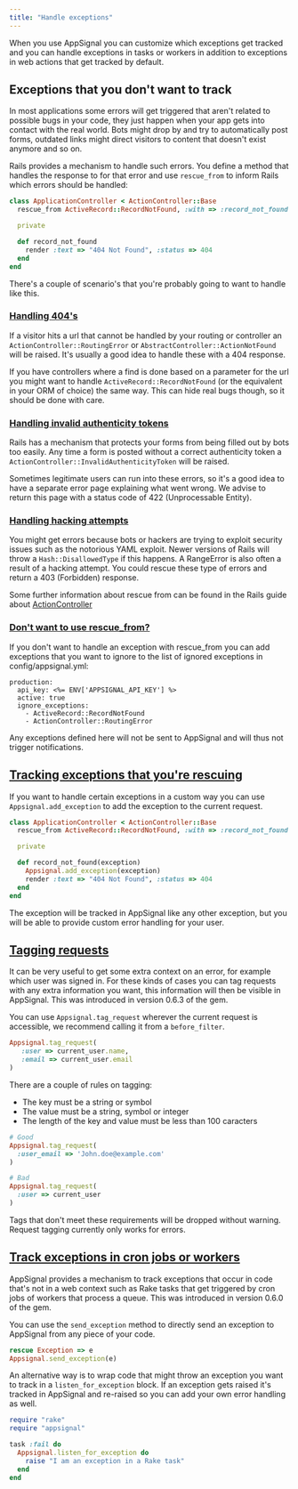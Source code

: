 ```yaml
---
title: "Handle exceptions"
---
```


When you use AppSignal you can customize which exceptions get tracked and
you can handle exceptions in tasks or workers in addition to exceptions
in web actions that get tracked by default.

## Exceptions that you don't want to track

In most applications some errors will get triggered that aren't related
to possible bugs in your code, they just happen when your app gets into
contact with the real world. Bots might drop by and try to automatically
post forms, outdated links might direct visitors to content that doesn't
exist anymore and so on.

Rails provides a mechanism to handle such errors. You define a method
that handles the response to for that error and use `rescue_from` to
inform Rails which errors should be handled:

```ruby
class ApplicationController < ActionController::Base
  rescue_from ActiveRecord::RecordNotFound, :with => :record_not_found

  private

  def record_not_found
    render :text => "404 Not Found", :status => 404
  end
end
```

There's a couple of scenario's that you're probably going to want to handle
like this.

### [Handling 404's](#404)

If a visitor hits a url that cannot be handled by your routing or
controller an `ActionController::RoutingError` or
`AbstractController::ActionNotFound` will be raised. It's usually a
good idea to handle these with a 404 response.

If you have controllers where a find is done based on a parameter for
the url you might want to handle `ActiveRecord::RecordNotFound` (or the
equivalent in your ORM of choice) the same way. This can hide real bugs
though, so it should be done with care.

### [Handling invalid authenticity tokens](#invalid_authenticity_tokens)

Rails has a mechanism that protects your forms from being filled out by
bots too easily. Any time a form is posted without a correct authenticity
token a `ActionController::InvalidAuthenticityToken` will be raised.

Sometimes legitimate users can run into these errors, so it's a good
idea to have a separate error page explaining what went wrong. We advise
to return this page with a status code of 422 (Unprocessable Entity).

### [Handling hacking attempts](#hacking-attempts)

You might get errors because bots or hackers are trying to exploit
security issues such as the notorious YAML exploit. Newer versions of
Rails will throw a `Hash::DisallowedType` if this happens. A RangeError is
also often a result of a hacking attempt. You could rescue these type of
errors and return a 403 (Forbidden) response.

Some further information about rescue from can be found in the Rails
guide about
[ActionController](http://guides.rubyonrails.org/action_controller_overview.html#rescue_from)

### [Don't want to use rescue_from?](#ignore-exceptions)

If you don't want to handle an exception with rescue_from you can add
exceptions that you want to ignore to the list of ignored exceptions in
config/appsignal.yml:

````
production:
  api_key: <%= ENV['APPSIGNAL_API_KEY'] %>
  active: true
  ignore_exceptions:
    - ActiveRecord::RecordNotFound
    - ActionController::RoutingError
`````

Any exceptions defined here will not be sent to AppSignal and will thus
not trigger notifications.

## [Tracking exceptions that you're rescuing](#tracking-when-handling)

If you want to handle certain exceptions in a custom way you can use
`Appsignal.add_exception` to add the exception to the current request.

```ruby
class ApplicationController < ActionController::Base
  rescue_from ActiveRecord::RecordNotFound, :with => :record_not_found

  private

  def record_not_found(exception)
    Appsignal.add_exception(exception)
    render :text => "404 Not Found", :status => 404
  end
end
```

The exception will be tracked in AppSignal like any other exception, but
you will be able to provide custom error handling for your user.

## [Tagging requests](#tagging-requests)

It can be very useful to get some extra context on an error, for example
which user was signed in. For these kinds of cases you can tag requests with
any extra information you want, this information will then be visible in AppSignal.
This was introduced in version 0.6.3 of the gem.

You can use `Appsignal.tag_request` wherever the current request is accessible, we
recommend calling it from a `before_filter`.

```ruby
Appsignal.tag_request(
   :user => current_user.name,
   :email => current_user.email
)
```

There are a couple of rules on tagging:

* The key must be a string or symbol
* The value must be a string, symbol or integer
* The length of the key and value must be less than 100 caracters

```ruby
# Good
Appsignal.tag_request(
  :user_email => 'John.doe@example.com'
)

# Bad
Appsignal.tag_request(
  :user => current_user
)
```

Tags that don't meet these requirements will be dropped without warning.
Request tagging currently only works for errors.

## [Track exceptions in cron jobs or workers](#cron-jobs-workers)

AppSignal provides a mechanism to track exceptions that occur in code
that's not in a web context such as Rake tasks that get triggered by
cron jobs of workers that process a queue. This was introduced in
version 0.6.0 of the gem.

You can use the `send_exception` method to directly send an exception to
AppSignal from any piece of your code.

````ruby
rescue Exception => e
Appsignal.send_exception(e)
````

An alternative way is to wrap code that might throw an exception you
want to track in a `listen_for_exception` block. If an exception gets
raised it's tracked in AppSignal and re-raised so you can add your own
error handling as well.

````ruby
require "rake"
require "appsignal"

task :fail do
  Appsignal.listen_for_exception do
    raise "I am an exception in a Rake task"
  end
end
````
